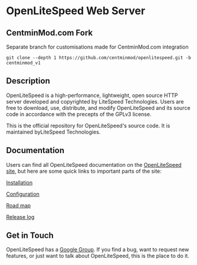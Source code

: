 OpenLiteSpeed Web Server
========

CentminMod.com Fork
--------

Separate branch for customisations made for CentminMod.com integration

    git clone --depth 1 https://github.com/centminmod/openlitespeed.git -b centminmod_v1

Description
--------

OpenLiteSpeed is a high-performance, lightweight, open source HTTP server developed and copyrighted by 
LiteSpeed Technologies. Users are free to download, use, distribute, and modify OpenLiteSpeed and its 
source code in accordance with the precepts of the GPLv3 license.

This is the official repository for OpenLiteSpeed's source code. It is maintained byLiteSpeed 
Technologies.

Documentation
--------

Users can find all OpenLiteSpeed documentation on the [OpenLiteSpeed site](http://open.litespeedtech.com), 
but here are some quick links to important parts of the site:

[Installation](http://open.litespeedtech.com/mediawiki/index.php/Help:Installation)

[Configuration](http://open.litespeedtech.com/mediawiki/index.php/Help:Configuration)

[Road map](http://open.litespeedtech.com/mediawiki/index.php/Road_Map)

[Release log](http://open.litespeedtech.com/mediawiki/index.php/Release_Log/1.x)

Get in Touch
--------

OpenLiteSpeed has a [Google Group](https://groups.google.com/forum/#!forum/openlitespeed-development). If 
you find a bug, want to request new features, or just want to talk about OpenLiteSpeed, this is the place
to do it.
